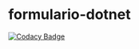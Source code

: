 # formulario-dotnet
[![Codacy Badge](https://api.codacy.com/project/badge/Grade/a3485d1245b84ec1b50bf5e0d8b9a4b1)](https://app.codacy.com/manual/Hernandesjunio/formulario-dotnet?utm_source=github.com&utm_medium=referral&utm_content=Hernandesjunio/formulario-dotnet&utm_campaign=Badge_Grade_Dashboard)